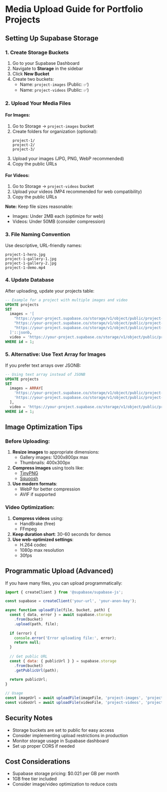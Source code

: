 # Media Upload Guide for Portfolio Projects

## Setting Up Supabase Storage

### 1. Create Storage Buckets

1. Go to your Supabase Dashboard
2. Navigate to **Storage** in the sidebar
3. Click **New Bucket**
4. Create two buckets:
   - Name: `project-images` (Public: ✅)
   - Name: `project-videos` (Public: ✅)

### 2. Upload Your Media Files

#### For Images:
1. Go to Storage → `project-images` bucket
2. Create folders for organization (optional):
   ```
   project-1/
   project-2/
   project-3/
   ```
3. Upload your images (JPG, PNG, WebP recommended)
4. Copy the public URLs

#### For Videos:
1. Go to Storage → `project-videos` bucket
2. Upload your videos (MP4 recommended for web compatibility)
3. Copy the public URLs

**Note:** Keep file sizes reasonable:
- Images: Under 2MB each (optimize for web)
- Videos: Under 50MB (consider compression)

### 3. File Naming Convention

Use descriptive, URL-friendly names:
```
project-1-hero.jpg
project-1-gallery-1.jpg
project-1-gallery-2.jpg
project-1-demo.mp4
```

### 4. Update Database

After uploading, update your projects table:

```sql
-- Example for a project with multiple images and video
UPDATE projects 
SET 
  images = '[
    "https://your-project.supabase.co/storage/v1/object/public/project-images/project-1-gallery-1.jpg",
    "https://your-project.supabase.co/storage/v1/object/public/project-images/project-1-gallery-2.jpg",
    "https://your-project.supabase.co/storage/v1/object/public/project-images/project-1-gallery-3.jpg"
  ]'::jsonb,
  video = 'https://your-project.supabase.co/storage/v1/object/public/project-videos/project-1-demo.mp4'
WHERE id = 1;
```

### 5. Alternative: Use Text Array for Images

If you prefer text arrays over JSONB:

```sql
-- Using text array instead of JSONB
UPDATE projects 
SET 
  images = ARRAY[
    'https://your-project.supabase.co/storage/v1/object/public/project-images/project-1-gallery-1.jpg',
    'https://your-project.supabase.co/storage/v1/object/public/project-images/project-1-gallery-2.jpg'
  ],
  video = 'https://your-project.supabase.co/storage/v1/object/public/project-videos/project-1-demo.mp4'
WHERE id = 1;
```

## Image Optimization Tips

### Before Uploading:
1. **Resize images** to appropriate dimensions:
   - Gallery images: 1200x800px max
   - Thumbnails: 400x300px
2. **Compress images** using tools like:
   - [TinyPNG](https://tinypng.com/)
   - [Squoosh](https://squoosh.app/)
3. **Use modern formats**:
   - WebP for better compression
   - AVIF if supported

### Video Optimization:
1. **Compress videos** using:
   - HandBrake (free)
   - FFmpeg
2. **Keep duration short**: 30-60 seconds for demos
3. **Use web-optimized settings**:
   - H.264 codec
   - 1080p max resolution
   - 30fps

## Programmatic Upload (Advanced)

If you have many files, you can upload programmatically:

```javascript
import { createClient } from '@supabase/supabase-js';

const supabase = createClient('your-url', 'your-anon-key');

async function uploadFile(file, bucket, path) {
  const { data, error } = await supabase.storage
    .from(bucket)
    .upload(path, file);
    
  if (error) {
    console.error('Error uploading file:', error);
    return null;
  }
  
  // Get public URL
  const { data: { publicUrl } } = supabase.storage
    .from(bucket)
    .getPublicUrl(path);
    
  return publicUrl;
}

// Usage
const imageUrl = await uploadFile(imageFile, 'project-images', 'project-1-gallery-1.jpg');
const videoUrl = await uploadFile(videoFile, 'project-videos', 'project-1-demo.mp4');
```

## Security Notes

- Storage buckets are set to public for easy access
- Consider implementing upload restrictions in production
- Monitor storage usage in Supabase dashboard
- Set up proper CORS if needed

## Cost Considerations

- Supabase storage pricing: $0.021 per GB per month
- 1GB free tier included
- Consider image/video optimization to reduce costs